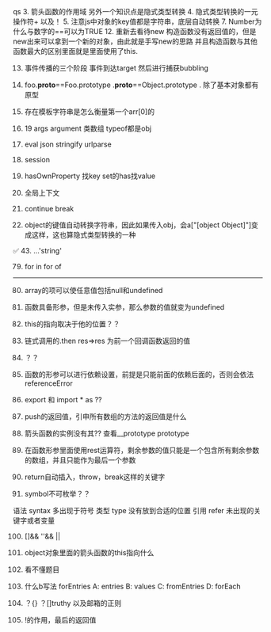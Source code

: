qs
3. 箭头函数的作用域 另外一个知识点是隐式类型转换
4. 隐式类型转换的一元操作符+ 以及！
5. 注意js中对象的key值都是字符串，底层自动转换
7. Number为什么与数字的==可以为TRUE
12. 重新去看待new 构造函数没有返回值的，但是new出来可以拿到一个新的对象，由此就是手写new的思路
    并且构造函数与其他函数最大的区别里面就是里面使用了this.


13. 事件传播的三个阶段 事件到达target 然后进行捕获bubbling
14. foo.__proto__==Foo.prototype
    .__proto__==Object.prototype
    .
    除了基本对象都有原型

17. 存在模板字符串是怎么衡量第一个arr[0]的
18. 19 args argument 类数组 typeof都是obj
21. eval json stringify urlparse
22. session


24. hasOwnProperty 找key set的has找value
    

26. 全局上下文
27. continue break
29. object的键值自动转换字符串，因此如果传入obj，会a["[object Object]"]变成这样，这也算隐式类型转换的一种


✅
43. ...'string'



79. for in for of 
---
80. array的项可以使任意值包括null和undefined
81. 函数具备形参，但是未传入实参，那么参数的值就变为undefined
    
82. this的指向取决于他的位置？？


85. 链式调用的.then res=>res 为前一个回调函数返回的值
86. ？？

88. 函数的形参可以进行依赖设置，前提是只能前面的依赖后面的，否则会依法referenceError
89. export 和 import * as ??
    
91. push的返回值，引申所有数组的方法的返回值是什么
92. 箭头函数的实例没有其?? 查看__prototype prototype
93. 在函数形参里面使用rest运算符，剩余参数的值只能是一个包含所有剩余参数的数组，并且只能作为最后一个参数
    
95. return自动插入，throw，break这样的关键字

97. symbol不可枚举？？

语法 syntax 多出现于符号
类型 type 没有放到合适的位置
引用 refer 未出现的关键字或者变量

100. []&& ''&&  ||



151. object对象里面的箭头函数的this指向什么
152. 看不懂题目
153. 什么b写法 forEntries A: entries
B: values
C: fromEntries
D: forEach
154. ？{} ？[]truthy 以及邮箱的正则
155. !的作用，最后的返回值